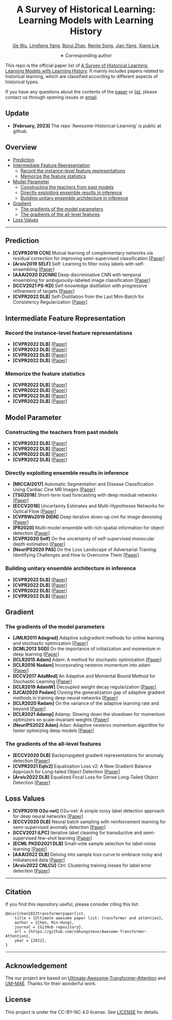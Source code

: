 <div align="center">
<h1>A Survey of Historical Learning: Learning Models with Learning History</h1>

[Ge Wu](https://github.com/Martinser), [Lingfeng Yang](https://scholar.google.com/citations?user=RLhH0jwAAAAJ&hl=zh-CN), [Borui Zhao](https://scholar.google.com.hk/citations?user=DzRfzYwAAAAJ&hl=zh-CN&oi=sra), [Renjie Song](https://scholar.google.com.hk/citations?user=-EgH8oIAAAAJ&hl=zh-CN&oi=sra), [Jian Yang](https://scholar.google.com/citations?user=6CIDtZQAAAAJ&hl=zh-CN), [Xiang Li∗](https://scholar.google.com/citations?user=oamjJdYAAAAJ&hl=zh-CN)

∗ Corresponding author
</div>

This repo is the official paper list of [A Survey of Historical Learning: Learning Models with Learning History]().
It mainly includes papers related to historical learning, which are classified according to different aspects of historical types.

If you have any questions about the contents of the [paper]() or [list](), please contact us through opening issues or [email](gewu.nku@gmail.com).

## Update
* **[February, 2023]** The repo 'Awesome-Historical-Learning' is public at github.

## Overview

* [Prediction](#prediction)
* [Intermediate Feature Representation](#intermediate-feature-representation)
    * [Record the instance-level feature representations](#record-the-instance-level-feature-representations)
    * [Memorize the feature statistics](#memorize-the-feature-statistics)
* [Model Parameter](#model-parameter)
    * [Constructing the teachers from past models](#constructing-the-teachers-from-past-models)
    * [Directly exploiting ensemble results in inference](#directly-exploiting-ensemble-results-in-inference)
    * [Building unitary ensemble architecture in inference](#building-unitary-ensemble-architecture-in-inference)
* [Gradient](#gradient)
    * [The gradients of the model parameters](#the-gradients-of-the-model-parameters)
    * [The gradients of the all-level features](#the-gradients-of-the-all-level-features)
* [Loss Values](#loss-values)

---
## Prediction
* **[CVPR2019 CCN]** Mutual learning of complementary networks via residual correction for improving semi-supervised classification [[Paper](https://arxiv.org/abs/2012.12556)] 
* **[Arxiv2019 SELF]** Self: Learning to filter noisy labels with self-ensembling [[Paper](https://arxiv.org/abs/2201.08683)]
* **[AAAI2020 D2CNN]** Deep discriminative CNN with temporal ensembling for ambiguously-labeled image classification [[Paper](https://arxiv.org/abs/2204.07356)]
* **[ICCV2021 PS-KD]** Self-knowledge distillation with progressive refinement of targets [[Paper](https://arxiv.org/abs/2204.07356)]
* **[CVPR2022 DLB]** Self-Distillation from the Last Mini-Batch for Consistency Regularization [[Paper](https://arxiv.org/abs/2204.07356)]


## Intermediate Feature Representation
### Record the instance-level feature representations
* **[CVPR2022 DLB]**  [[Paper]()]
* **[CVPR2022 DLB]**  [[Paper]()]
* **[CVPR2022 DLB]**  [[Paper]()]
* **[CVPR2022 DLB]**  [[Paper]()]
### Memorize the feature statistics
* **[CVPR2022 DLB]**  [[Paper]()]
* **[CVPR2022 DLB]**  [[Paper]()]
* **[CVPR2022 DLB]**  [[Paper]()]
* **[CVPR2022 DLB]**  [[Paper]()]


## Model Parameter
### Constructing the teachers from past models
* **[CVPR2022 DLB]**  [[Paper]()]
* **[CVPR2022 DLB]**  [[Paper]()]
* **[CVPR2022 DLB]**  [[Paper]()]
* **[CVPR2022 DLB]**  [[Paper]()]
### Directly exploiting ensemble results in inference
* **[MICCAI2017]** Automatic Segmentation and Disease Classification Using Cardiac Cine MR Images [[Paper]()]
* **[TSG2018]** Short-term load forecasting with deep residual networks [[Paper]()]
* **[ECCV2018]** Uncertainty Estimates and Multi-Hypotheses Networks for Optical Flow [[Paper]()]
* **[CVPRWs2019 DIDN]** Deep iterative down-up cnn for image denoising [[Paper]()]
* **[PR2020]** Multi-model ensemble with rich spatial information for object detection [[Paper]()]
* **[CVPR2020 Self]** On the uncertainty of self-supervised monocular depth estimation [[Paper]()]
* **[NeurIPS2020 PAS]** On the Loss Landscape of Adversarial Training: Identifying Challenges and How to Overcome Them [[Paper]()]
### Building unitary ensemble architecture in inference
* **[CVPR2022 DLB]**  [[Paper]()]
* **[CVPR2022 DLB]**  [[Paper]()]
* **[CVPR2022 DLB]**  [[Paper]()]
* **[CVPR2022 DLB]**  [[Paper]()]


## Gradient
### The gradients of the model parameters
  * **[JMLR2011 Adagrad]** Adaptive subgradient methods for online learning and stochastic optimization [[Paper]()]
  * **[ICML2013 SGD]** On the importance of initialization and momentum in deep learning [[Paper]()]
  * **[ICLR2015 Adam]** Adam: A method for stochastic optimization [[Paper]()]
  * **[ICLR2016 Nadam]** Incorporating nesterov momentum into adam [[Paper]()]
  * **[ICCV2017  AdaMod]** An Adaptive and Momental Bound Method for Stochastic Learning [[Paper]()]
  * **[ICLR2019 AdamW]** Decoupled weight decay regularization [[Paper]()]
  * **[IJCAI2020 Padam]** Closing the generalization gap of adaptive gradient methods in training deep neural networks [[Paper]()]
  * **[ICLR2020 Radam]** On the variance of the adaptive learning rate and beyond [[Paper]()]
  * **[ICLR2021 Adamp]** Adamp: Slowing down the slowdown for momentum optimizers on scale-invariant weights [[Paper]()]
  * **[NeurIPS2022 Adan]** Adan: Adaptive nesterov momentum algorithm for faster optimizing deep models [[Paper]()]
### The gradients of the all-level features
  * **[ECCV2020 DLB]** Backpropgated gradient representations for anomaly detection [[Paper]()]
  * **[CVPR2021 Eqlv2]** Equalization Loss v2: A New Gradient Balance Approach for Long-tailed Object Detection [[Paper]()]
  * **[Arxiv2022 DLB]** Equalized Focal Loss for Dense Long-Tailed Object Detection [[Paper]()]


## Loss Values
* **[CVPR2019 O2u-net]** O2u-net: A simple noisy label detection approach for deep neural networks [[Paper]()]
* **[ECCV2020 DLB]** Neural batch sampling with reinforcement learning for semi-supervised anomaly detection [[Paper]()]
* **[ICCV2021 iLPC]** Iterative label cleaning for transductive and semi-supervised few-shot learning [[Paper]()]
* **[ECML PKDD2021 DLB]** Small-vote sample selection for label-noise learning [[Paper]()]
* **[AAAI2022 DLB]** Delving into sample loss curve to embrace noisy and imbalanced data [[Paper]()]
* **[Arxiv2022 CNLCU]** Ctrl: Clustering training losses for label error detection [[Paper]()]


---
## Citation
If you find this repository useful, please consider citing this list:
```
@misc{chen2022transformerpaperlist,
    title = {Ultimate awesome paper list: transformer and attention},
    author = {Chen, Min-Hung},
    journal = {GitHub repository},
    url = {https://github.com/cmhungsteve/Awesome-Transformer-Attention},
    year = {2022},
}
```

---
## Acknowledgement
The our project are based on [Ultimate-Awesome-Transformer-Attention](https://github.com/cmhungsteve/Awesome-Transformer-Attention) and [UM-MAE](https://github.com/implus/UM-MAE). Thanks for their wonderful work.


## License
This project is under the CC-BY-NC 4.0 license. See [LICENSE](LICENSE) for details.


